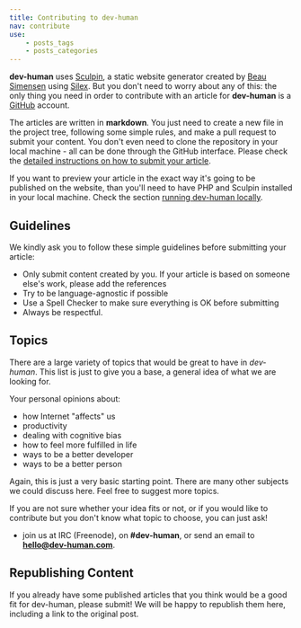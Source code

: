 ```yaml
---
title: Contributing to dev-human
nav: contribute
use:
    - posts_tags
    - posts_categories
---
```


**dev-human** uses [Sculpin](https://sculpin.io/), a static website generator created by [Beau Simensen](https://twitter.com/beausimensen) using [Silex](http://silex.sensiolabs.org/).
But you don't need to worry about any of this: the only thing you need in order to contribute with an article for **dev-human** is a [GitHub](https://github.com/) account.

The articles are written in **markdown**. You just need to create a new file in the project tree, following some simple rules, and make a pull request to submit your content.
You don't even need to clone the repository in your local machine - all can be done through the GitHub interface. Please check the [detailed instructions on how to submit your article](/docs/how-to-submit).

If you want to preview your article in the exact way it's going to be published on the website, than you'll need to
have PHP and Sculpin installed in your local machine. Check the section [running dev-human locally](/docs/running-locally).

## Guidelines

We kindly ask you to follow these simple guidelines before submitting your article:

* Only submit content created by you. If your article is based on someone else's work, please add the references
* Try to be language-agnostic if possible
* Use a Spell Checker to make sure everything is OK before submitting
* Always be respectful.

## Topics

There are a large variety of topics that would be great to have in _dev-human_.
This list is just to give you a base, a general idea of what we are looking for.

Your personal opinions about:

* how Internet "affects" us
* productivity
* dealing with cognitive bias
* how to feel more fulfilled in life
* ways to be a better developer
* ways to be a better person

Again, this is just a very basic starting point. There are many other subjects we could discuss here.
Feel free to suggest more topics.

If you are not sure whether your idea fits or not, or if you would like to contribute but you don't know what topic to choose, you can just ask!
- join us at IRC (Freenode), on **#dev-human**, or send an email to **hello@dev-human.com**.

## Republishing Content

If you already have some published articles that you think would be a good fit for dev-human, please submit!
We will be happy to republish them here, including a link to the original post.